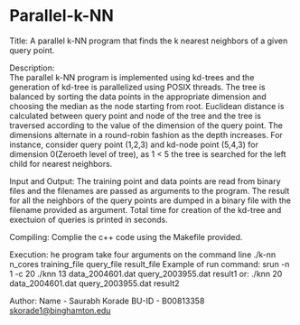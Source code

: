 # Parallel-k-NN
Title:
	A parallel k-NN program that finds the k nearest neighbors of a given query point. 
	
Description:	
	The parallel k-NN program is implemented using kd-trees and the generation of kd-tree is parallelized using POSIX threads. The tree is balanced by sorting the data points in the appropriate dimension and choosing the median as the node starting from root. Euclidean distance is calculated between query point and node of the tree and the tree is traversed according to the value of the dimension of the query point. The dimensions alternate in a round-robin fashion as the depth increases. For instance, consider query point (1,2,3) and kd-node point (5,4,3) for dimension 0(Zeroeth level of tree), as 1 < 5 the tree is searched for the left child for nearest neighbors.
	
Input and Output:
	The training point and data points are read from binary files and the filenames are passed as arguments to the program. The result for all the neighbors of the query points are dumped in a binary file with the filename provided as argument. Total time for creation of the kd-tree and exectuion of queries is printed in seconds.
	
Compiling:
	Complie the c++ code using the Makefile provided. 
	
Execution:
	he program take four arguments on the command line ./k-nn n_cores training_file query_file result_file
	Example of run command: srun -n 1 -c 20 ./knn 13 data_2004601.dat query_2003955.dat result1
	or: ./knn 20 data_2004601.dat query_2003955.dat result2
	
Author:
	Name - Saurabh Korade
	BU-ID - B00813358
	skorade1@binghamton.edu
